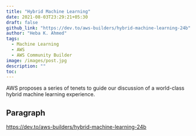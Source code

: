 ```yaml
---
title: "Hybrid Machine Learning"
date: 2021-08-03T23:29:21+05:30
draft: false
github_link: "https://dev.to/aws-builders/hybrid-machine-learning-24b"
author: "Heba K. Ahmed"
tags:
  - Machine Learning
  - AWS
  - AWS Community Builder
image: /images/post.jpg
description: ""
toc: 
---
```


AWS proposes a series of tenets to guide our discussion of a world-class hybrid machine learning experience.
<!--more-->

## Paragraph

https://dev.to/aws-builders/hybrid-machine-learning-24b
